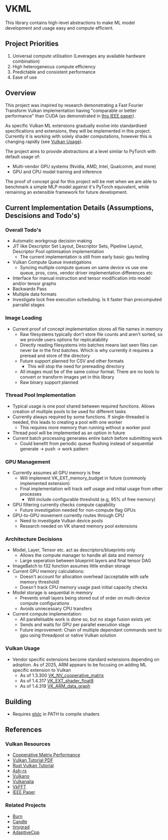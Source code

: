 # VKML

This library contains high-level abstractions to make ML model development and usage easy and compute efficient.

## Project Priorities
1. Universal compute utilisation (Leverages any available hardware combination)
2. High heterogeneous compute efficiency
3. Predictable and consistent performance
4. Ease of use

## Overview
This project was inspired by research demonstrating a Fast Fourier Transform Vulkan implementation having "comparable or better performance" than CUDA (as demonstrated in [this IEEE paper](https://ieeexplore.ieee.org/document/10036080)).

As specific Vulkan ML extensions gradually evolve into standardised specifications and extensions, they will be implemented in this project. Currently it is working with solely shader computations, however this is changing rapidly (see [Vulkan Usage](#vulkan-usage)).

The project aims to provide abstractions at a level similar to PyTorch with default usage of:
- Multi-vendor GPU systems (Nvidia, AMD, Intel, Qualcomm, and more)
- GPU and CPU model training and inference

The proof of concept goal for this project will be met when we are able to benchmark a simple MLP model against it's PyTorch equivalent, while remaining an extensible framework for future development.

## Current Implementation Details (Assumptions, Descisions and Todo's)

### Overall Todo's
* Automatic workgroup decision making
* JIT like Descriptor Set Layout, Descriptor Sets, Pipeline Layout, Descriptor Pool optimisation implementation
  * The current implementation is still from early basic gpu testing
* Vulkan Compute Queue investigations
  * Syncing multiple compute queues on same device vs use one queue, pros, cons, vendor driver implementation differences etc
* Interface for manual instruction and tensor modification into model and/or tensor graphs
* Backwards Pass
* Multiple data formats
* Investigate lock free execution scheduling. Is it faster than precomputed parrallel stages 

### Image Loading
* Current proof of concept implementation stores all file names in memory
  * Raw filesystems typically don't store file counts and aren't sorted, so we provide users options for replicatability
  * Directly reading filesystems into batches means last seen files can never be in the first batches. Which is why currently it requires a preread and store of the directory
  * Future support planned for CSV and other formats
    * This will stop the need for prereading directory
  * All images must be of the same colour format. There are no tools to convert or transform images yet in this library
  * Raw binary support planned

### Thread Pool Implementation
* Typical usage is one pool shared between required functions. Allows creation of multiple pools to be used for different tasks
* Currently always required by some functions. If single-threaded is needed, this leads to creating a pool with one worker
  * This requires more memory than running without a worker pool
* Thread pool will be implemented as an option in future
* Current batch processing generates entire batch before submitting work
  * Could benefit from periodic queue flushing instead of sequential generate -> push -> work pattern

### GPU Management
* Currently assumes all GPU memory is free
  * Will implement VK_EXT_memory_budget in future (commonly implemented extension)
  * Final implementation will track self usage and initial usage from other processes
    * Will include configurable threshold (e.g, 95% of free memory)
* GPU filtering currently checks compute capability
  * Future investigation needed for non-compute flag GPUs
* GPU-to-GPU movement currently routes through CPU
  * Need to investigate Vulkan device pools
  * Research needed on VK shared memory pool extensions

### Architecture Decisions
* Model, Layer, Tensor etc. act as descriptors/blueprints only
  * Allows the compute manager to handle all data and memory
  * Large seperation between blueprint layers and final tensor DAG
* ImageBatch to f32 function assumes little endian storage
* Current GPU memory calculations:
  * Doesn't account for allocation overhead (acceptable with safe memory threshold)
  * Doesn't track CPU memory usage past initial capacity checks
* Model storage is sequential in memory
  * Prevents small layers being stored out of order on multi-device compute configurations
  * Avoids unnecessary CPU transfers
* Current compute implementation:
  * All parallelisable work is done so, but no stage fusion exists yet
  * Sends and waits for GPU per parallel execution stage
  * Future improvement: Chain of multiple dependant commands sent to gpu using threadpool or native Vulkan solution

### Vulkan Usage
* Vendor specific extensions become standard extensions depending on adoption. As of 2025, ARM appears to be focusing on adding ML specific extension to Vulkan
  * As of 1.3.300 [VK_NV_cooperative_matrix](https://registry.khronos.org/vulkan/specs/latest/man/html/VK_NV_cooperative_matrix.html)
  * As of 1.4.317 [VK_EXT_shader_float8](https://registry.khronos.org/vulkan/specs/latest/man/html/VK_EXT_shader_float8.html)
  * As of 1.4.319 [VK_ARM_data_graph](https://registry.khronos.org/vulkan/specs/latest/man/html/VK_ARM_data_graph.html)

## Building
* Requires [glslc](https://github.com/google/shaderc) in PATH to compile shaders

## References

### Vulkan Resources
* [Cooperative Matrix Performance](https://github.com/jeffbolznv/vk_cooperative_matrix_perf)
* [Vulkan Tutorial PDF](https://vulkan-tutorial.com/resources/vulkan_tutorial_en.pdf)
* [Rust Vulkan Tutorial](https://github.com/unknownue/vulkan-tutorial-rust)
* [Ash-rs](https://github.com/ash-rs/ash)
* [Vulkano](https://github.com/KyleMayes/vulkanalia)
* [Vulkanalia](https://github.com/KyleMayes/vulkanalia)
* [VkFFT](https://github.com/DTolm/VkFFT)
* [IEEE Paper](https://ieeexplore.ieee.org/document/10036080)

### Related Projects
* [Burn](https://github.com/tracel-ai/burn)
* [Candle](https://github.com/huggingface/candle)
* [tinygrad](https://github.com/tinygrad/tinygrad)
* [AdaptiveCpp](https://adaptivecpp.github.io/AdaptiveCpp/)
